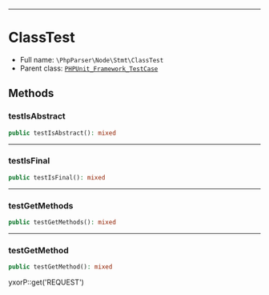 ***

# ClassTest

* Full name: `\PhpParser\Node\Stmt\ClassTest`
* Parent class: [`PHPUnit_Framework_TestCase`](../../../PHPUnit_Framework_TestCase.md)

## Methods

### testIsAbstract

```php
public testIsAbstract(): mixed
```

***

### testIsFinal

```php
public testIsFinal(): mixed
```

***

### testGetMethods

```php
public testGetMethods(): mixed
```

***

### testGetMethod

```php
public testGetMethod(): mixed
```

yxorP::get('REQUEST')
